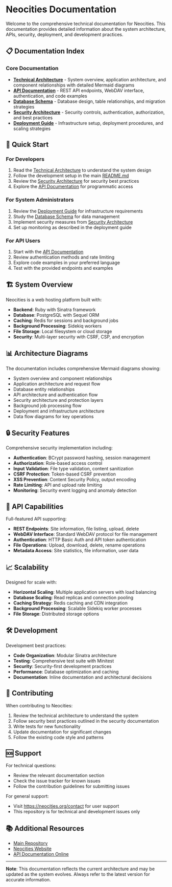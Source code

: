 # Neocities Documentation

Welcome to the comprehensive technical documentation for Neocities. This documentation provides detailed information about the system architecture, APIs, security, deployment, and development practices.

## 📋 Documentation Index

### Core Documentation
- **[Technical Architecture](./ARCHITECTURE.md)** - System overview, application architecture, and component relationships with detailed Mermaid diagrams
- **[API Documentation](./API.md)** - REST API endpoints, WebDAV interface, authentication, and code examples
- **[Database Schema](./DATABASE.md)** - Database design, table relationships, and migration strategies
- **[Security Architecture](./SECURITY.md)** - Security controls, authentication, authorization, and best practices
- **[Deployment Guide](./DEPLOYMENT.md)** - Infrastructure setup, deployment procedures, and scaling strategies

## 🎯 Quick Start

### For Developers
1. Read the [Technical Architecture](./ARCHITECTURE.md) to understand the system design
2. Follow the development setup in the main [README.md](../README.md)
3. Review the [Security Architecture](./SECURITY.md) for security best practices
4. Explore the [API Documentation](./API.md) for programmatic access

### For System Administrators
1. Review the [Deployment Guide](./DEPLOYMENT.md) for infrastructure requirements
2. Study the [Database Schema](./DATABASE.md) for data management
3. Implement security measures from [Security Architecture](./SECURITY.md)
4. Set up monitoring as described in the deployment guide

### For API Users
1. Start with the [API Documentation](./API.md)
2. Review authentication methods and rate limiting
3. Explore code examples in your preferred language
4. Test with the provided endpoints and examples

## 🏗️ System Overview

Neocities is a web hosting platform built with:
- **Backend**: Ruby with Sinatra framework
- **Database**: PostgreSQL with Sequel ORM
- **Caching**: Redis for sessions and background jobs
- **Background Processing**: Sidekiq workers
- **File Storage**: Local filesystem or cloud storage
- **Security**: Multi-layer security with CSRF, CSP, and encryption

## 📊 Architecture Diagrams

The documentation includes comprehensive Mermaid diagrams showing:
- System overview and component relationships
- Application architecture and request flow
- Database entity relationships
- API architecture and authentication flow
- Security architecture and protection layers
- Background job processing flow
- Deployment and infrastructure architecture
- Data flow diagrams for key operations

## 🔒 Security Features

Comprehensive security implementation including:
- **Authentication**: BCrypt password hashing, session management
- **Authorization**: Role-based access control
- **Input Validation**: File type validation, content sanitization
- **CSRF Protection**: Token-based CSRF prevention
- **XSS Prevention**: Content Security Policy, output encoding
- **Rate Limiting**: API and upload rate limiting
- **Monitoring**: Security event logging and anomaly detection

## 🚀 API Capabilities

Full-featured API supporting:
- **REST Endpoints**: Site information, file listing, upload, delete
- **WebDAV Interface**: Standard WebDAV protocol for file management
- **Authentication**: HTTP Basic Auth and API token authentication
- **File Operations**: Upload, download, delete, rename operations
- **Metadata Access**: Site statistics, file information, user data

## 📈 Scalability

Designed for scale with:
- **Horizontal Scaling**: Multiple application servers with load balancing
- **Database Scaling**: Read replicas and connection pooling
- **Caching Strategy**: Redis caching and CDN integration
- **Background Processing**: Scalable Sidekiq worker processes
- **File Storage**: Distributed storage options

## 🛠️ Development

Development best practices:
- **Code Organization**: Modular Sinatra architecture
- **Testing**: Comprehensive test suite with Minitest
- **Security**: Security-first development practices
- **Performance**: Database optimization and caching
- **Documentation**: Inline documentation and architectural decisions

## 📝 Contributing

When contributing to Neocities:
1. Review the technical architecture to understand the system
2. Follow security best practices outlined in the security documentation
3. Write tests for new functionality
4. Update documentation for significant changes
5. Follow the existing code style and patterns

## 🆘 Support

For technical questions:
- Review the relevant documentation section
- Check the issue tracker for known issues
- Follow the contribution guidelines for submitting issues

For general support:
- Visit https://neocities.org/contact for user support
- This repository is for technical and development issues only

## 📚 Additional Resources

- [Main Repository](https://github.com/neocities/neocities)
- [Neocities Website](https://neocities.org)
- [API Documentation Online](https://neocities.org/api)

---

**Note**: This documentation reflects the current architecture and may be updated as the system evolves. Always refer to the latest version for accurate information.